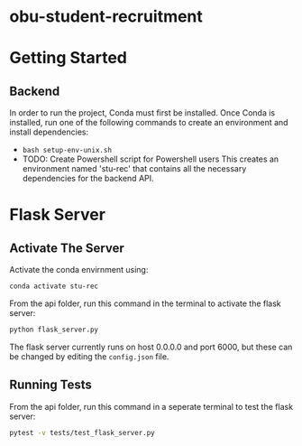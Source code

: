 # obu-student-recruitment

# Getting Started
## Backend
In order to run the project, Conda must first be installed. Once Conda is installed, run one of the following commands to create an environment and install dependencies:
- `bash setup-env-unix.sh`
- TODO: Create Powershell script for Powershell users
This creates an environment named 'stu-rec' that contains all the necessary dependencies for the backend API.

# Flask Server
## Activate The Server
Activate the conda envirnment using:
```bash
conda activate stu-rec
```
From the api folder, run this command in the terminal to activate the flask server:
```bash
python flask_server.py
```
The flask server currently runs on host 0.0.0.0 and port 6000, but these can be changed by editing the `config.json` file. 

## Running Tests
From the api folder, run this command in a seperate terminal to test the flask server:
```bash
pytest -v tests/test_flask_server.py
```